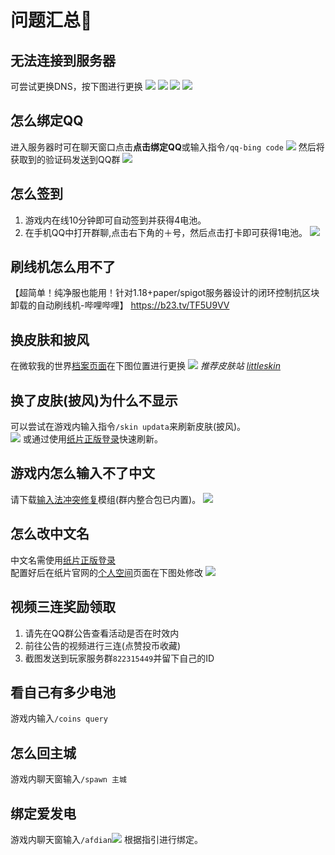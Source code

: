 # 问题汇总📄

## 无法连接到服务器
可尝试更换DNS，按下图进行更换
![](/picture/dns1.png)
![](/picture/dns2.png)
![](/picture/dns3.png)
![](/picture/dns4.png)

## 怎么绑定QQ
进入服务器时可在聊天窗口点击**点击绑定QQ**或输入指令`/qq-bing code`
![](/picture/qqbind.png)
然后将获取到的验证码发送到QQ群
![](/picture/qqbind2.png)

## 怎么签到
1. 游戏内在线10分钟即可自动签到并获得4电池。
2. 在手机QQ中打开群聊,点击右下角的＋号，然后点击打卡即可获得1电池。
![](/picture/daka.png)

## 刷线机怎么用不了
【超简单！纯净服也能用！针对1.18+paper/spigot服务器设计的闭环控制抗区块卸载的自动刷线机-哔哩哔哩】 https://b23.tv/TF5U9VV

## 换皮肤和披风
在微软我的世界[档案页面](https://www.minecraft.net/zh-hans/msaprofile/mygames)在下图位置进行更换
![](/picture/skin1.png)
*推荐皮肤站 [littleskin](https://littleskin.cn/)*

## 换了皮肤(披风)为什么不显示
可以尝试在游戏内输入指令`/skin updata`来刷新皮肤(披风)。  
![](/picture/skinupdata.png)
或通过使用[纸片正版登录](papercardlogin)快速刷新。

## 游戏内怎么输入不了中文
请下载[输入法冲突修复](https://www.mcmod.cn/class/3358.html)模组(群内整合包已内置)。
![](/picture/srfxf.png)

## 怎么改中文名
中文名需使用[纸片正版登录](/papercardlogin)  
配置好后在纸片官网的[个人空间](https://paper-card.cn/space)页面在下图处修改
![](/picture/zhname.png)

## 视频三连奖励领取
1. 请先在QQ群公告查看活动是否在时效内
2. 前往公告的视频进行三连(点赞投币收藏)
3. 截图发送到玩家服务群`822315449`并留下自己的ID

## 看自己有多少电池
游戏内输入`/coins query`

## 怎么回主城
游戏内聊天窗输入`/spawn 主城`

## 绑定爱发电
游戏内聊天窗输入`/afdian`![](/picture/afdian.png)
根据指引进行绑定。